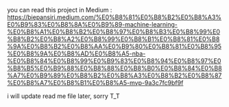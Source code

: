 you can read this project in Medium : https://biepansiri.medium.com/%E0%B8%81%E0%B8%B2%E0%B8%A3%E0%B9%83%E0%B8%8A%E0%B9%89-machine-learning-%E0%B8%A1%E0%B8%B2%E0%B8%97%E0%B8%B3%E0%B8%99%E0%B8%B2%E0%B8%A2%E0%B8%99%E0%B8%B1%E0%B8%81%E0%B8%9A%E0%B8%B2%E0%B8%AA%E0%B9%80%E0%B8%81%E0%B8%95%E0%B8%9A%E0%B8%AD%E0%B8%A5-nba-%E0%B8%84%E0%B8%99%E0%B9%83%E0%B8%94%E0%B8%97%E0%B8%B5%E0%B9%88%E0%B8%88%E0%B8%B0%E0%B8%84%E0%B8%A7%E0%B9%89%E0%B8%B2%E0%B8%A3%E0%B8%B2%E0%B8%87%E0%B8%A7%E0%B8%B1%E0%B8%A5-mvp-9a3c7fc9bf9f

i will update read me file later, sorry T_T


